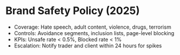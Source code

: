 # Brand Safety Policy (2025)

- Coverage: Hate speech, adult content, violence, drugs, terrorism
- Controls: Avoidance segments, inclusion lists, page-level blocking
- KPIs: Unsafe rate < 0.5%, Blocked rate < 1%
- Escalation: Notify trader and client within 24 hours for spikes
